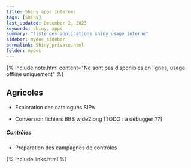 ```yaml
---
title: Shiny apps internes
tags: [Shiny]
last_updated: December 2, 2023
keywords: shiny, apps
summary: "liste des applications shiny usage interne"
sidebar: mydoc_sidebar
permalink: Shiny_private.html
folder: mydoc
---
```


{% include note.html content="Ne sont pas disponibles en lignes, usage offline uniquement" %}



## Agricoles

* Exploration des catalogues SIPA

* Conversion fichiers BBS wide2long [TODO : à débugger ??]

##### Contrôles 

* Préparation des campagnes de contrôles



{% include links.html %}
